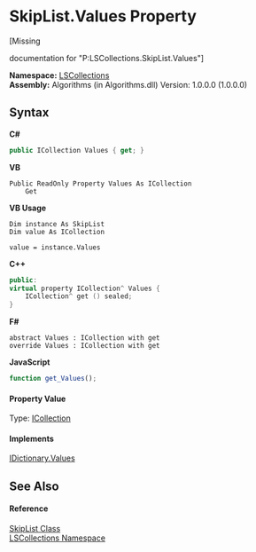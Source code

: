 # SkipList.Values Property 
 

\[Missing <summary> documentation for "P:LSCollections.SkipList.Values"\]

**Namespace:**&nbsp;<a href="74772e97-7817-3c3c-69d7-7adc29f9a1cd">LSCollections</a><br />**Assembly:**&nbsp;Algorithms (in Algorithms.dll) Version: 1.0.0.0 (1.0.0.0)

## Syntax

**C#**<br />
``` C#
public ICollection Values { get; }
```

**VB**<br />
``` VB
Public ReadOnly Property Values As ICollection
	Get
```

**VB Usage**<br />
``` VB Usage
Dim instance As SkipList
Dim value As ICollection

value = instance.Values

```

**C++**<br />
``` C++
public:
virtual property ICollection^ Values {
	ICollection^ get () sealed;
}
```

**F#**<br />
``` F#
abstract Values : ICollection with get
override Values : ICollection with get
```

**JavaScript**<br />
``` JavaScript
function get_Values();

```


#### Property Value
Type: <a href="http://msdn2.microsoft.com/en-us/library/b1ht6113" target="_blank">ICollection</a>

#### Implements
<a href="http://msdn2.microsoft.com/en-us/library/heax131e" target="_blank">IDictionary.Values</a><br />

## See Also


#### Reference
<a href="71779526-fbe7-b15e-7782-10d57337282b">SkipList Class</a><br /><a href="74772e97-7817-3c3c-69d7-7adc29f9a1cd">LSCollections Namespace</a><br />